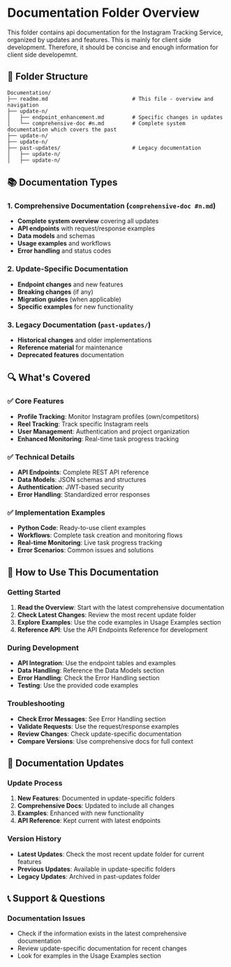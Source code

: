 # Documentation Folder Overview

This folder contains api documentation for the Instagram Tracking Service, organized by updates and features.
This is mainly for client side development. Therefore, it should be concise and enough information for client side developemnt.

## 📁 Folder Structure

```
Documentation/
├── readme.md                           # This file - overview and navigation
├── update-n/                           
│   ├── endpoint_enhancement.md         # Specific changes in updates
│   └── comprehensive-doc #n.md         # Complete system documentation which covers the past
├── update-n/
├── update-n/
├── past-updates/                       # Legacy documentation
│   ├── update-n/
│   ├── update-n/
```

## 📚 Documentation Types

### **1. Comprehensive Documentation** (`comprehensive-doc #n.md`)
- **Complete system overview** covering all updates
- **API endpoints** with request/response examples
- **Data models** and schemas
- **Usage examples** and workflows
- **Error handling** and status codes

### **2. Update-Specific Documentation**
- **Endpoint changes** and new features
- **Breaking changes** (if any)
- **Migration guides** (when applicable)
- **Specific examples** for new functionality

### **3. Legacy Documentation** (`past-updates/`)
- **Historical changes** and older implementations
- **Reference material** for maintenance
- **Deprecated features** documentation

## 🔍 What's Covered

### **✅ Core Features**
- **Profile Tracking**: Monitor Instagram profiles (own/competitors)
- **Reel Tracking**: Track specific Instagram reels
- **User Management**: Authentication and project organization
- **Enhanced Monitoring**: Real-time task progress tracking

### **✅ Technical Details**
- **API Endpoints**: Complete REST API reference
- **Data Models**: JSON schemas and structures
- **Authentication**: JWT-based security
- **Error Handling**: Standardized error responses

### **✅ Implementation Examples**
- **Python Code**: Ready-to-use client examples
- **Workflows**: Complete task creation and monitoring flows
- **Real-time Monitoring**: Live task progress tracking
- **Error Scenarios**: Common issues and solutions

## 📖 How to Use This Documentation

### **Getting Started**
1. **Read the Overview**: Start with the latest comprehensive documentation
2. **Check Latest Changes**: Review the most recent update folder
3. **Explore Examples**: Use the code examples in Usage Examples section
4. **Reference API**: Use the API Endpoints Reference for development

### **During Development**
- **API Integration**: Use the endpoint tables and examples
- **Data Handling**: Reference the Data Models section
- **Error Handling**: Check the Error Handling section
- **Testing**: Use the provided code examples

### **Troubleshooting**
- **Check Error Messages**: See Error Handling section
- **Validate Requests**: Use the request/response examples
- **Review Changes**: Check update-specific documentation
- **Compare Versions**: Use comprehensive docs for full context

## 🔄 Documentation Updates

### **Update Process**
1. **New Features**: Documented in update-specific folders
2. **Comprehensive Docs**: Updated to include all changes
3. **Examples**: Enhanced with new functionality
4. **API Reference**: Kept current with latest endpoints

### **Version History**
- **Latest Updates**: Check the most recent update folder for current features
- **Previous Updates**: Available in update-specific folders
- **Legacy Updates**: Archived in past-updates folder

## 📞 Support & Questions

### **Documentation Issues**
- Check if the information exists in the latest comprehensive documentation
- Review update-specific documentation for recent changes
- Look for examples in the Usage Examples section
